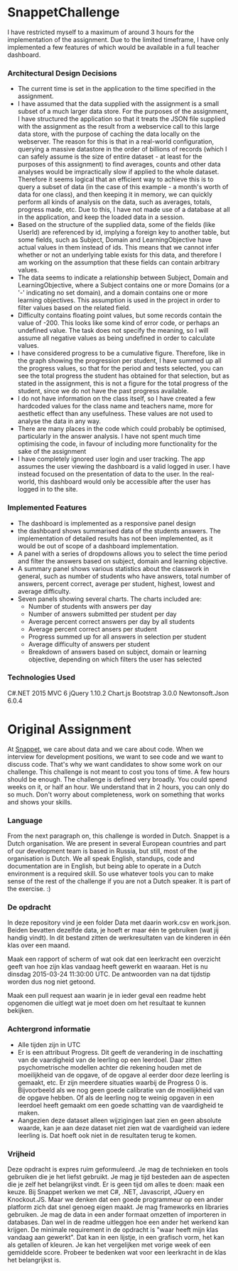 # SnappetChallenge

I have restricted myself to a maximum of around 3 hours for the implementation of the assignment. Due to the limited timeframe, I have only implemented a few features of which would be available in a full teacher dashboard.
 
### Architectural Design Decisions
- The current time is set in the application to the time specified in the assignment.
- I have assumed that the data supplied with the assignment is a small subset of a much larger data store. For the purposes of the assignment, I have structured the application so that it treats the JSON file supplied with the assignment as the result from a webservice call to this large data store, with the purpose of caching the data locally on the webserver. The reason for this is that in a real-world configuration, querying a massive datastore in the order of billions of records (which I can safely assume is the size of entire dataset - at least for the purposes of this assignment) to find averages, counts and other data analyses would be impractically slow if applied to the whole dataset. Therefore it seems logical that an efficient way to achieve this is to query a subset of data (in the case of this example - a month's worth of data for one class), and then keeping it in memory, we can quickly perform all kinds of analysis on the data, such as averages, totals, progress made, etc. Due to this, I have not made use of a database at all in the application, and keep the loaded data in a session. 
- Based on the structure of the supplied data, some of the fields (like UserId) are referenced by id, implying a foreign key to another table, but some fields, such as Subject, Domain and LearningObjective have actual values in them instead of ids. This means that we cannot infer whether or not an underlying table exists for this data, and therefore I am working on the assumption that these fields can contain arbitrary values.
- The data seems to indicate a relationship between Subject, Domain and LearningObjective, where a Subject contains one or more Domains (or a '-' indicating no set domain), and a domain contains one or more learning objectives. This assumption is used in the project in order to filter values based on the related field.
- Difficulty contains floating point values, but some records contain the value of -200. This looks like some kind of error code, or perhaps an undefined value. The task does not specify the meaning, so I will assume all negative values as being undefined in order to calculate values. 
- I have considered progress to be a cumulative figure. Therefore, like in the graph showing the progression per student, I have summed up all the progress values, so that for the period and tests selected, you can see the total progress the student has obtained for that selection, but as stated in the assignment, this is not a figure for the total progress of the student, since we do not have the past progress available.
- I do not have information on the class itself, so I have created a few hardcoded values for the class name and teachers name, more for aesthetic effect than any usefulness. These values are not used to analyse the data in any way.
- There are many places in the code which could probably be optimised, particularly in the answer analysis. I have not spent much time optimising the code, in favour of including more functionality for the sake of the assignment
- I have completely ignored user login and user tracking. The app assumes the user viewing the dashboard is a valid logged in user. I have instead focused on the presentation of data to the user. In the real-world, this dashboard would only be accessible after the user has logged in to the site.

### Implemented Features
- The dashboard is implemented as a responsive panel design
- the dashboard shows summarised data of the students answers. The implementation of detailed results has not been implemented, as it would be out of scope of a dashboard implementation.
- A panel with a series of dropdowns allows you to select the time period and filter the answers based on subject, domain and learning objective.
- A summary panel shows various statistics about the classwork in general, such as number of students who have answers, total number of answers, percent correct, average per student, highest, lowest and average difficulty.
- Seven panels showing several charts. 
	The charts included are: 
	- Number of students with answers per day
	- Number of answers submitted per student per day
	- Average percent correct answers per day by all students
	- Average percent correct ansers per student
	- Progress summed up for all answers in selection per student
	- Average difficulty of answers per student
	- Breakdown of answers based on subject, domain or learning objective, depending on which filters the user has selected


### Technologies Used
C#.NET 2015
MVC 6
jQuery 1.10.2
Chart.js
Bootstrap 3.0.0
Newtonsoft.Json 6.0.4



# Original Assignment
At [Snappet](http://www.snappet.org), we care about data and we care about code. When we interview for development positions, we want to see code and we want to discuss code. That's why we want candidates to show some work on our challenge. This challenge is not meant to cost you tons of time. A few hours should be enough. The challenge is defined very broadly. You could spend weeks on it, or half an hour. We understand that in 2 hours, you can only do so much. Don't worry about completeness, work on something that works and shows your skills.

### Language
From the next paragraph on, this challenge is worded in Dutch. Snappet is a Dutch organisation. We are present in several European countries and part of our development team is based in Russia, but still, most of the organisation is Dutch. We all speak English, standups, code and documentation are in English, but being able to operate in a Dutch environment is a required skill. So use whatever tools you can to make sense of the rest of the challenge if you are not a Dutch speaker. It is part of the exercise. :)

### De opdracht
In deze repository vind je een folder Data met daarin work.csv en work.json. Beiden bevatten dezelfde data, je hoeft er maar één te gebruiken (wat jij handig vindt). In dit bestand zitten de werkresultaten van de kinderen in één klas over een maand. 

Maak een rapport of scherm of wat ook dat een leerkracht een overzicht geeft van hoe zijn klas vandaag heeft gewerkt en waaraan. Het is nu dinsdag 2015-03-24 11:30:00 UTC. De antwoorden van na dat tijdstip worden dus nog niet getoond.

Maak een pull request aan waarin je in ieder geval een readme hebt opgenomen die uitlegt wat je moet doen om het resultaat te kunnen bekijken.

### Achtergrond informatie
- Alle tijden zijn in UTC
- Er is een attribuut Progress. Dit geeft de verandering in de inschatting van de vaardigheid van de leerling op een leerdoel. Daar zitten psychometrische modellen achter die rekening houden met de moeilijkheid van de opgave, of de opgave al eerder door deze leerling is gemaakt, etc. Er zijn meerdere situaties waarbij de Progress 0 is. Bijvoorbeeld als we nog geen goede calibratie van de moeilijkheid van de opgave hebben. Of als de leerling nog te weinig opgaven in een leerdoel heeft gemaakt om een goede schatting van de vaardigheid te maken.
- Aangezien deze dataset alleen wijzigingen laat zien en geen absolute waarde, kan je aan deze dataset niet zien wat de vaardigheid van iedere leerling is. Dat hoeft ook niet in de resultaten terug te komen.

### Vrijheid
Deze opdracht is expres ruim geformuleerd. Je mag de technieken en tools gebruiken die je het liefst gebruikt. Je mag je tijd besteden aan de aspecten die je zelf het belangrijkst vindt. Er is geen tijd om alles te doen: maak een keuze. Bij Snappet werken we met C#, .NET, Javascript, JQuery en Knockout.JS. Maar we denken dat een goede programmeur op een ander platform zich dat snel genoeg eigen maakt. 
Je mag frameworks en libraries gebruiken. Je mag de data in een ander formaat omzetten of importeren in databases. Dan wel in de readme uitleggen hoe een ander het werkend kan krijgen.
De minimale requirement in de opdracht is "waar heeft mijn klas vandaag aan gewerkt". Dat kan in een lijstje, in een grafisch vorm, het kan als getallen of kleuren. Je kan het vergelijken met vorige week of een gemiddelde score. Probeer te bedenken wat voor een leerkracht in de klas het belangrijkst is.

